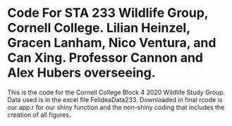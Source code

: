 # Code For STA 233 Wildlife Group, Cornell College. Lilian Heinzel, Gracen Lanham, Nico Ventura, and Can Xing. Professor Cannon and Alex Hubers overseeing.
This is the code for the Cornell College Block 4 2020 Wildlife Study Group. 
Data used is in the excel file FelideaData233.
Downloaded in final rcode is our app.r for our shiny function and the non-shiny coding that includes the creation of all figures.
